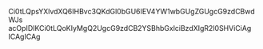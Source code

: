 Ci0tLQpsYXlvdXQ6IHBvc3QKdGl0bGU6IEV4YW1wbGUgZGUgcG9zdCBwdWJs
acOpIDIKCi0tLQoKIyMgQ2UgcG9zdCB2YSBhbGxlciBzdXIgR2l0SHViCiAg
ICAgICAg
